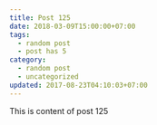 ```yaml
---
title: Post 125
date: 2018-03-09T15:00:00+07:00
tags:
  - random post
  - post has 5
category:
  - random post
  - uncategorized
updated: 2017-08-23T04:10:03+07:00
---
```

This is content of post 125